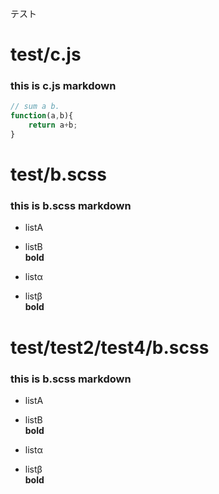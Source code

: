 テスト

<!-- mdpick[c.js]: -->

# test/c.js

### this is c.js markdown

```js  
// sum a b.  
function(a,b){  
	return a+b;  
}  
```

<!-- :mdpick -->

<!-- mdpick[b.scss]: -->

# test/b.scss

### this is b.scss markdown

- listA  
- listB  
**bold**

- listα  
- listβ  
**bold**

# test/test2/test4/b.scss

### this is b.scss markdown

- listA  
- listB  
**bold**

- listα  
- listβ  
**bold**

<!-- :mdpick -->